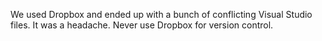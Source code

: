 We used Dropbox and ended up with a bunch of conflicting Visual Studio files. It was a headache. Never use Dropbox for version control.
